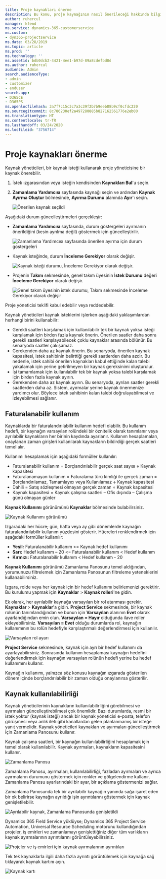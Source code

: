 ```yaml
---
title: Proje kaynakları önerme
description: Bu konu, proje kaynağının nasıl önerileceği hakkında bilgi sağlar.
author: ruhercul
manager: kfend
ms.service: dynamics-365-customerservice
ms.custom:
- dyn365-projectservice
ms.date: 03/28/2019
ms.topic: article
ms.prod: ''
ms.technology: ''
ms.assetid: bdb0dcb2-4421-4ee1-b97d-89a8cdefbd8d
ms.author: ruhercul
audience: Admin
search.audienceType:
- admin
- customizer
- enduser
search.app:
- D365CE
- D365PS
ms.openlocfilehash: 3a7f7c15c3c7a3c39f2b7b9eeb88b9cf0cfdc220
ms.sourcegitcommit: 8c786230ef2a497280885b827162561776e2eb00
ms.translationtype: HT
ms.contentlocale: tr-TR
ms.lasthandoff: 03/24/2020
ms.locfileid: "3756714"
---
```

# <a name="propose-project-resources"></a>Proje kaynakları önerme

Kaynak yöneticileri, bir kaynak isteği kullanarak proje yöneticisine bir kaynak önerebilir.

1. İstek ızgarasından veya isteğin kendisinden **Kaynakları Bul**'u seçin.
2. **Zamanlama Yardımcısı** sayfasında kaynağı seçin ve ardından **Kaynak Ayırma Oluştur** bölmesinde, **Ayırma Durumu** alanında **Ayır**'ı seçin.

    ![Önerilen kaynak seçildi](media/Resource-Management-image62.png)

Aşağıdaki durum güncelleştirmeleri gerçekleşir:

- **Zamanlama Yardımcısı** sayfasında, durum göstergeleri ayırmanın önerildiğini (kesin ayrılma değil) göstermek için güncelleştirilir.

    ![Zamanlama Yardımcısı sayfasında önerilen ayırma için durum göstergeleri](media/Resource-Management-image63.png)

- Kaynak isteğinde, durum **İnceleme Gerekiyor** olarak değişir.

    ![Kaynak isteği durumu, İnceleme Gerekiyor olarak değişir.](media/Resource-Management-image64.png)

- Projenin **Takım** sekmesinde, genel takım üyesinin **İstek Durumu** değeri **İnceleme Gerekiyor** olarak değişir.

    ![Genel takım üyesinin istek durumu, Takım sekmesinde İnceleme Gerekiyor olarak değişir](media/Resource-Management-image48.png)

Proje yöneticisi teklifi kabul edebilir veya reddedebilir.

Kaynak yöneticileri kaynak isteklerini işlerken aşağıdaki yaklaşımlardan herhangi birini kullanabilir:

- Gerekli saatleri karşılamak için kullanılabilir tek bir kaynak yoksa isteği karşılamak için birden fazla kaynak önerin. Önerilen saatler daha sonra gerekli saatleri karşılayabilecek çoklu kaynaklar arasında bölünür. Bu senaryoda saatler çakışamaz.
- Gerekenden daha az kaynak önerin. Bu senaryoda, önerilen kaynak kapasitesi, istek sahibinin belirttiği gerekli saatlerden daha azdır. Bu nedenle, istek sahibi önerilen kaynakları kabul ettiğinde kalan talebi yakalamak için yerine getirilmeyen bir kaynak gereksinimi oluşturulur.
- İşi tamamlamak için kullanılabilir tek bir kaynak yoksa talebi karşılamak için birden fazla kaynak ayırın.
- Gerekenden daha az kaynak ayırın. Bu senaryoda, ayrılan saatler gerekli saatlerden daha az. Sistem, ayırmalar yerine kaynak önermenize yardımcı olur. Böylece istek sahibinin kalan talebi doğrulayabilmesi ve izleyebilmesi sağlanır.

## <a name="billable-utilization"></a>Faturalanabilir kullanım

Kaynaklarda bir faturalandırılabilir kullanım hedefi olabilir. Bu kullanım hedefi, bir kaynağın varsayılan rolündeki bir öznitelik olarak tanımlanır veya ayrılabilir kaynakların her birinin kaydında ayarlanır. Kullanım hesaplamaları, onaylanan zaman girişleri kullanılarak kaynakların bildirdiği gerçek saatleri temel alır.

Kullanımı hesaplamak için aşağıdaki formüller kullanılır:

- Faturalanabilir kullanım = Borçlandırılabilir gerçek saat sayısı ÷ Kaynak kapasitesi
- Faturalanamayan kullanım = Faturalama türü kimliği ile gerçek zaman = Borçlandırılamaz, Tamamlayıcı veya Kullanılamaz ÷ Kaynak kapasitesi
- Dahili = Satış sözleşmesi olmayan gerçek zaman ÷ Kaynak kapasitesi
- Kaynak kapasitesi = Kaynak çalışma saatleri – Ofis dışında – Çalışma günü olmayan günler

**Kaynak Kullanımı** görünümünü **Kaynaklar** bölmesinde bulabilirsiniz.

![Kaynak Kullanımı görünümü](media/Resource-Management-image65.png)

Izgaradaki her hücre; gün, hafta veya ay gibi dönemlerde kaynağın faturalandırılabilir kullanım yüzdesini gösterir. Hücreleri renklendirmek için aşağıdaki formüller kullanılır:

- **Yeşil:** Faturalanabilir kullanım \>= Kaynak hedef kullanımı
- **Sarı:** Hedef kullanım – 20 \<= Faturalanabilir kullanım \< Hedef kullanım
- **Kırmızı:** Faturalanabilir kullanım \< Hedef kullanım - 20

**Kaynak Kullanımı** görünümü Zamanlama Panosunu temel aldığından, yorumunuzu filtrelemek için Zamanlama Panosunun filtreleme yeteneklerini kullanabilirsiniz.

Izgara, rolde veya her kaynak için bir hedef kullanımı belirlemenizi gerektirir. Bu kurulumu yapmak için **Kaynaklar** \> **Kaynak rolleri**'ne gidin.

Ek olarak, her ayrılabilir kaynağa varsayılan bir rol atanması gerekir. **Kaynaklar** \> **Kaynaklar**'a gidin. **Project Service** sekmesinde, bir kaynak rolünün tanımlandığından ve bunun için **Varsayılan** alanının **Evet** olarak ayarlandığından emin olun. **Varsayılan = Hayır** olduğunda ilave roller ekleyebilirsiniz. **Varsayılan = Evet** olduğu durumlarda rol, kaynağın kullanımının bu rolün hedefiyle karşılaştırmalı değerlendirmesi için kullanılır.

![Varsayılan rol ayarı](media/Resource-Management-image67.png)

**Project Service** sekmesinde, kaynak için ayrı bir hedef kullanımı da ayarlayabilirsiniz. Sonrasında kullanım hesaplaması kaynağın hedefini değerlendirmek için kaynağın varsayılan rolünün hedefi yerine bu hedef kullanımını kullanır.

Kaynağın kullanımı, yalnızca söz konusu kaynağın ızgarada gösterilen dönem içinde borçlandırılabilir bir zaman olduğu onaylanırsa gösterilir.

## <a name="resource-availability"></a>Kaynak kullanılabilirliği

Kaynak yöneticilerinin kaynakların kullanılabilirliğini görebilmesi ve ayırmaları güncelleştirebilmesi çok önemlidir. Bazı durumlarda, resmi bir istek yoktur (kaynak isteği) ancak bir kaynak yöneticisi e-posta, telefon görüşmesi veya anlık ileti gibi kanallardan gelen planlanmamış bir isteğe yanıt vermelidir. Kaynak yöneticileri kaynakları ve ayırmaları güncelleştirmek için Zamanlama Panosunu kullanır.

Kaynak çalışma saatleri, bir kaynağın kullanılabilirliğini hesaplamak için temel olarak kullanılabilir. Kaynak ayırmaları, kaynakların kapasitesini kullanır.

![Zamanlama Panosu](media/Resource-Management-image68.png)

Zamanlama Panosu, ayırmaları, kullanılabilirliği, fazladan ayırmaları ve ayrıca ayırmaların durumunu göstermek için renkler ve gölgelendirme kullanır. Zamanlama Panosu ayarlarındaki bir ayar, bir açıklama göstermenizi sağlar.

Zamanlama Panosunda tek bir ayrılabilir kaynağın yanında sağa işaret eden bir ok belirirse kaynağın ayrıldığı işin ayrıntılarını göstermek için kaynak genişletilebilir.

![Ayrılabilir kaynak, Zamanlama Panosunda genişletildi](media/Resource-Management-image69.png)

Dynamics 365 Field Service yüklüyse; Dynamics 365 Project Service Automation, Universal Resource Scheduling motorunu kullandığından projeler, iş emirleri ve zamanlamayı genişlettiğiniz diğer tüm varlıkların kaynak ayırmalarının ayrıntılarını görüntüleyebilirsiniz.

![Projeler ve iş emirleri için kaynak ayırmalarının ayrıntıları](media/Resource-Management-image70.png)

Tek tek kaynaklarla ilgili daha fazla ayrıntı görüntülemek için kaynağa sağ tıklayarak kaynak kartını açın.

![Kaynak kartı](media/Resource-Management-image71.png)
